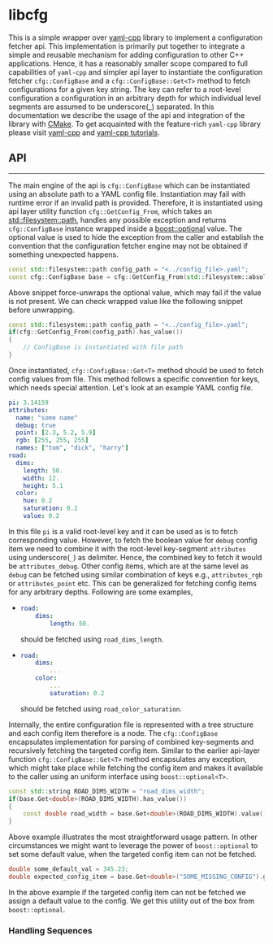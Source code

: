 # libcfg

This is a simple wrapper over [yaml-cpp](https://github.com/jbeder/yaml-cpp) library to implement a configuration 
fetcher api. This implementation is primarily put together to integrate a simple and reusable mechanism for adding 
configuration to other C++ applications. Hence, it has a reasonably smaller scope compared to full capabilities of 
`yaml-cpp` and simpler api layer to instantiate the configuration fetcher `cfg::ConfigBase` and a 
`cfg::ConfigBase::Get<T>` method to fetch configurations for a given key string. The key can refer to a root-level 
configuration a configuration in an arbitrary depth for which individual level segments are assumed to be underscore(_) 
separated. In this documentation we describe  the usage of the api and integration of the library with 
[CMake](https://cmake.org/cmake/help/latest/). To get acquainted with the feature-rich `yaml-cpp` library please visit 
[yaml-cpp](https://github.com/jbeder/yaml-cpp) and [yaml-cpp tutorials](https://github.com/jbeder/yaml-cpp/wiki/Tutorial).

## API
---

The main engine of the api is `cfg::ConfigBase` which can be instantiated using an absolute path to a YAML config file. 
Instantiation may fail with runtime error if an invalid path is provided. Therefore, it is instantiated using api layer 
utility function `cfg::GetConfig_From`, which takes an [std::filesystem::path](https://en.cppreference.com/w/cpp/filesystem/path), 
handles any possible exception and returns `cfg::ConfigBase` instance wrapped inside a 
[boost::optional](https://www.boost.org/doc/libs/1_81_0/libs/optional/doc/html/index.html) value. The optional value is 
used to hide the exception from the caller and establish the convention that the configuration fetcher engine may not 
be obtained if something unexpected happens.

```cpp
const std::filesystem::path config_path = "<../config_file>.yaml";
const cfg::ConfigBase base = cfg::GetConfig_From(std::filesystem::absolute(config_path)).value();
```

Above snippet force-unwraps the optional value, which may fail if the value is not present. We can check wrapped value 
like the following snippet before unwrapping.

```cpp
const std::filesystem::path config_path = "<../config_file>.yaml";
if(cfg::GetConfig_From(config_path).has_value())
{
    // ConfigBase is instantiated with file path
}
```

Once instantiated, `cfg::ConfigBase::Get<T>` method should be used to fetch config values from file. This method 
follows a specific convention for keys, which needs special attention. Let's look at an example YAML config file.

```yaml
pi: 3.14159
attributes:
  name: "some name"
  debug: true
  point: [2.3, 5.2, 5.9]
  rgb: [255, 255, 255]
  names: ["tom", "dick", "harry"]
road:
  dims:
    length: 50.
    width: 12.
    height: 5.1
  color:
    hue: 0.2
    saturation: 0.2
    value: 0.2
```

In this file `pi` is a valid root-level key and it can be used as is to fetch corresponding value. However, to fetch 
the boolean value for `debug` config item we need to combine it with the root-level key-segment `attributes` using 
underscore(`_`) as delimiter. Hence, the combined key to fetch it would be `attributes_debug`. Other config items, 
which are at the same level as `debug` can be fetched using similar combination of keys e.g., `attributes_rgb` or 
`attributes_point` etc. This can be generalized for fetching config items for any arbitrary depths. Following are 
some examples,

- 
    ```yaml
    road:
        dims:
            length: 50.
    ```
    should be fetched using `road_dims_length`.

-
    ```yaml
    road:
        dims:
            ...
        color:
            ...
            saturation: 0.2
    ```
    should be fetched using `road_color_saturation`.

Internally, the entire configuration file is represented with a tree structure and each config item therefore is a node. 
The `cfg::ConfigBase` encapsulates implementation for parsing of combined key-segments and recursively fetching the 
targeted config item. Similar to the earlier api-layer function `cfg::ConfigBase::Get<T>` method encapsulates any 
exception, which might take place while fetching the config item and makes it available to the caller using an uniform 
interface using `boost::optional<T>`.

```cpp
const std::string ROAD_DIMS_WIDTH = "road_dims_width";
if(base.Get<double>(ROAD_DIMS_WIDTH).has_value())
{
    const double road_width = base.Get<double>(ROAD_DIMS_WIDTH).value();
}
```

Above example illustrates the most straightforward usage pattern. In other circumstances we might want to leverage the 
power of `boost::optional` to set some default value, when the targeted config item can not be fetched.

```cpp
double some_default_val = 345.23;
double expected_config_item = base.Get<double>("SOME_MISSING_CONFIG").get_value_or(some_default_val);
```

In the above example if the targeted config item can not be fetched we assign a default value to the config. We get 
this utility out of the box from `boost::optional`.

### Handling Sequences


